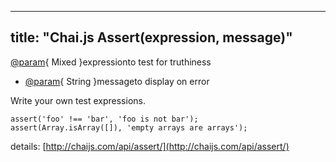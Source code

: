 
---
title: "Chai.js Assert(expression, message)"
---

[@param](/users/param){ Mixed }expressionto test for truthiness  
- [@param](/users/param){ String }messageto display on error

Write your own test expressions.

    assert('foo' !== 'bar', 'foo is not bar');
    assert(Array.isArray([]), 'empty arrays are arrays');

details: [http://chaijs.com/api/assert/](http://chaijs.com/api/assert/)
